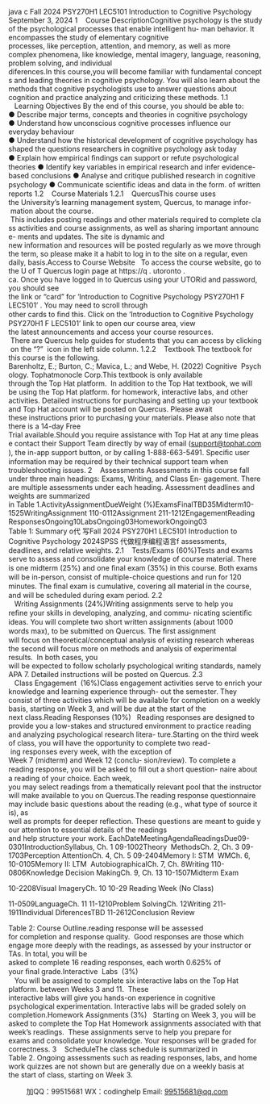 java c
Fall 2024 PSY270H1 LEC5101
Introduction to Cognitive Psychology
September 3, 2024
1    Course DescriptionCognitive psychology is the study of the psychological processes that enable intelligent hu- man behavior. It encompasses the study of elementary cognitive processes, like perception, attention, and memory, as well as more complex phenomena, like knowledge, mental imagery, language, reasoning, problem solving, and individual diferences.In this course,you will become familiar with fundamental concepts and leading theories in cognitive psychology. You will also learn about the methods that cognitive psychologists use to answer questions about cognition and practice analyzing and criticizing these methods.
1.1    Learning Objectives
By the end of this course, you should be able to:
● Describe major terms, concepts and theories in cognitive psychology
● Understand how unconscious cognitive processes influence our everyday behaviour
● Understand how the historical development of cognitive psychology has shaped the questions researchers in cognitive psychology ask today
● Explain how empirical ﬁndings can support or refute psychological theories
● Identify key variables in empirical research and infer evidence-based conclusions
● Analyse and critique published research in cognitive psychology
● Communicate scientiﬁc ideas and data in the form. of written reports
1.2    Course Materials
1.2.1    QuercusThis course uses the University’s learning management system, Quercus, to manage infor- mation about the course.  This includes posting readings and other materials required to complete class activities and course assignments, as well as sharing important announce- ments and updates. The site is dynamic and new information and resources will be posted regularly as we move through the term, so please make it a habit to log in to the site on a regular, even daily, basis.Access to Course Website   To access the course website, go to the U of T Quercus login page at https://q . utoronto . ca. Once you have logged in to Quercus using your UTORid and password, you should see the link or “card” for ‘Introduction to Cognitive Psychology PSY270H1 F LEC5101’ . You may need to scroll through other cards to ﬁnd this. Click on the ‘Introduction to Cognitive Psychology PSY270H1 F LEC5101’ link to open our course area, view the latest announcements and access your course resources.  There are Quercus help guides for students that you can access by clicking on the “?”  icon in the left side column.
1.2.2    Textbook
The textbook for this course is the following.
Barenholtz, E.; Burton, C.; Mavica, L.; and Webe, H. (2022) Cognitive  Psychology. Tophatmonocle Corp.This textbook is only available through the Top Hat platform.  In addition to the Top Hat textbook, we will be using the Top Hat platform. for homework, interactive labs, and other activities. Detailed instructions for purchasing and setting up your textbook and Top Hat account will be posted on Quercus. Please await these instructions prior to purchasing your materials. Please also note that there is a 14-day Free Trial available.Should you require assistance with Top Hat at any time please contact their Support Team directly by way of email (support@tophat.com), the in-app support button, or by calling 1-888-663-5491. Speciﬁc user information may be required by their technical support team when troubleshooting issues.
2    Assessments
Assessments in this course fall under three main headings: Exams, Writing, and Class En- gagement. There are multiple assessments under each heading.
Assessment deadlines and weights are summarized in Table 1.ActivityAssignmentDueWeight (%)ExamsFinalTBD35Midterm10-1525WritingAssignment 110-0112Assignment 211-1212EngagementReading ResponsesOngoing10LabsOngoing03HomeworkOngoing03
Table 1: Summary o代 写Fall 2024 PSY270H1 LEC5101 Introduction to Cognitive Psychology 2024SPSS
代做程序编程语言f assessments, deadlines, and relative weights.
2.1    Tests/Exams (60%)Tests and exams serve to assess and consolidate your knowledge of course material. There is one midterm (25%) and one ﬁnal exam (35%) in this course. Both exams will be in-person, consist of multiple-choice questions and run for 120 minutes. The ﬁnal exam is cumulative, covering all material in the course, and will be scheduled during exam period.
2.2    Writing Assignments (24%)Writing assignments serve to help you reﬁne your skills in developing, analyzing, and commu- nicating scientiﬁc ideas. You will complete two short written assignments (about 1000 words max), to be submitted on Quercus. The ﬁrst assignment will focus on theoretical/conceptual analysis of existing research whereas the second will focus more on methods and analysis of experimental results.  In both cases, you will be expected to follow scholarly psychological writing standards, namely APA 7. Detailed instructions will be posted on Quercus.
2.3    Class Engagement  (16%)Class engagement activities serve to enrich your knowledge and learning experience through- out the semester. They consist of three activities which will be available for completion on a weekly basis, starting on Week 3, and will be due at the start of the next class.Reading Responses (10%)   Reading responses are designed to provide you a low-stakes and structured environment to practice reading and analyzing psychological research litera- ture.Starting on the third week of class, you will have the opportunity to complete two read- ing responses every week, with the exception of Week 7 (midterm) and Week 12 (conclu- sion/review). To complete a reading response, you will be asked to ﬁll out a short question- naire about a reading of your choice. Each week, you may select readings from a thematically relevant pool that the instructor will make available to you on Quercus.The reading response questionnaire may include basic questions about the reading (e.g., what type of source it is), as well as prompts for deeper reflection. These questions are meant to guide your attention to essential details of the readings and help structure your work. EachDateMeetingAgendaReadingsDue09-0301IntroductionSyllabus, Ch. 1
09-1002Theory  MethodsCh. 2, Ch. 3
09-1703Perception  AttentionCh. 4, Ch. 5
09-2404Memory I: STM  WMCh. 6,
10-0105Memory II: LTM  AutobiographicalCh. 7, Ch. 8Writing 110-0806Knowledge  Decision MakingCh. 9, Ch. 13
10-1507Midterm Exam

10-2208Visual ImageryCh. 10
10-29
Reading Week (No Class)

11-0509LanguageCh. 11
11-1210Problem SolvingCh. 12Writing 211-1911Individual DiferencesTBD
11-2612Conclusion  Review


Table 2: Course Outline.reading response will be assessed for completion and response quality.  Good responses are those which engage more deeply with the readings, as assessed by your instructor or TAs. In total, you will be asked to complete 16 reading responses, each worth 0.625% of your ﬁnal grade.Interactive  Labs  (3%)    You will be assigned to complete six interactive labs on the Top Hat platform. between Weeks 3 and 11.  These interactive labs will give you hands-on experience in cognitive psychological experimentation. Interactive labs will be graded solely on completion.Homework Assignments (3%)   Starting on Week 3, you will be asked to complete the Top Hat Homework assignments associated with that week’s readings.  These assignments serve to help you prepare for exams and consolidate your knowledge. Your responses will be graded for correctness.
3    ScheduleThe class schedule is summarized in Table 2. Ongoing assessments such as reading responses, labs, and homework quizzes are not shown but are generally due on a weekly basis at the start of class, starting on Week 3.









         
加QQ：99515681  WX：codinghelp  Email: 99515681@qq.com
